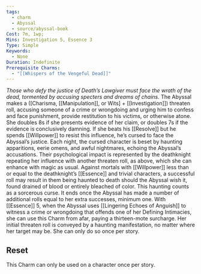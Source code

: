 ```yaml
---
tags:
  - charm
  - Abyssal
  - source/abyssal-book
Cost: 7m, 1wp; 
Mins: Investigation 5, Essence 3
Type: Simple
Keywords:
  - None
Duration: Indefinite
Prerequisite Charms:
  - "[[Whispers of the Vengeful Dead]]"
---
```

*Those who defy the justice of Death’s Lawgiver must face the wrath of the dead, tormented by accusing specters and dreams of chains.*
The Abyssal makes a ([Charisma, [[Manipulation]], or Wits] + [[Investigation]]) threaten roll, accusing someone of a crime or wrongdoing and urging him to confess and face punishment, provide restitution to his victims, or otherwise atone. She doubles 8s if she presents evidence of her claim, or doubles 7s if the evidence is conclusively damning. If she beats his [[Resolve]] but he spends [[Willpower]] to resist this influence, he’s cursed to face the Abyssal’s justice.
Each night, the cursed character is beset by haunting apparitions, eerie omens, and awful nightmares, echoing the Abyssal’s accusations. Their psychological impact is represented by the deathknight repeating her influence with another threaten roll, as above, which she can enhance with magic as usual.
Against mortals with [[Willpower]] less than or equal to the deathknight’s [[Essence]] and trivial characters, a successful roll may result in them being haunted to death should the Abyssal wish it, found drained of blood or entirely bleached of color.
This haunting counts as a sorcerous curse. It ends once the Abyssal has made a number of additional rolls equal to her extra successes, minimum one.
With [[Essence]] 5, when the Abyssal uses [[Lingering Echoes of Anguish]] to witness a crime or wrongdoing that offends one of her Defining Intimacies, she can use this Charm from afar, paying a thirteen-mote surcharge. Her initial threaten roll is conveyed by a haunting manifestation, no matter where her target may be. She can only do so once per story.
## Reset 
This Charm can only be used on a character once per story.